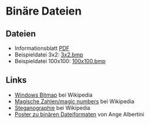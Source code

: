 # Binäre Dateien

## Dateien

- Informationsblatt [PDF](binaere_dateiformate.pdf)
- Beispieldatei 3x2: [3x2.bmp](3x2.bmp)
- Beispieldatei 100x100: [100x100.bmp](100x100.bmp)

## Links

- [Windows Bitmap](https://de.wikipedia.org/wiki/Windows_Bitmap) bei Wikipedia
- [Magische Zahlen/magic numbers](https://de.wikipedia.org/wiki/Magische_Zahl_(Informatik)) bei Wikipedia
- [Steganographie](https://de.wikipedia.org/wiki/Computergest%C3%BCtzte_Steganographie) bei Wikipedia
- [Poster zu binären Dateiformaten](https://github.com/corkami/pics/tree/master/binary) von Ange Albertini
